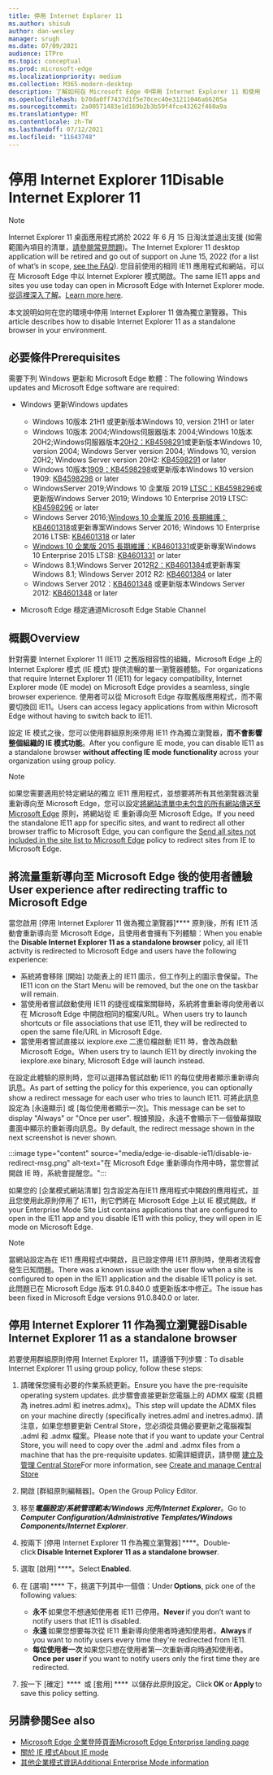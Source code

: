 ```yaml
---
title: 停用 Internet Explorer 11
ms.author: shisub
author: dan-wesley
manager: srugh
ms.date: 07/09/2021
audience: ITPro
ms.topic: conceptual
ms.prod: microsoft-edge
ms.localizationpriority: medium
ms.collection: M365-modern-desktop
description: 了解如何在 Microsoft Edge 中停用 Internet Explorer 11 和使用 Internet Explorer 模式。
ms.openlocfilehash: b70da0ff7437d1f5e70cec40e31211046a66205a
ms.sourcegitcommit: 2a00571483e1d169b2b3b59f4fce43262f460a9a
ms.translationtype: MT
ms.contentlocale: zh-TW
ms.lasthandoff: 07/12/2021
ms.locfileid: "11643748"
---
```

# <a name="disable-internet-explorer-11"></a><span data-ttu-id="dacec-103">停用 Internet Explorer 11</span><span class="sxs-lookup"><span data-stu-id="dacec-103">Disable Internet Explorer 11</span></span>

>[!Note]
> <span data-ttu-id="dacec-104">Internet Explorer 11 桌面應用程式將於 2022 年 6 月 15 日淘汰並退出支援 (如需範圍內項目的清單，[請參閱常見問題](https://techcommunity.microsoft.com/t5/windows-it-pro-blog/internet-explorer-11-desktop-app-retirement-faq/ba-p/2366549))。</span><span class="sxs-lookup"><span data-stu-id="dacec-104">The Internet Explorer 11 desktop application will be retired and go out of support on June 15, 2022 (for a list of what’s in scope, [see the FAQ](https://techcommunity.microsoft.com/t5/windows-it-pro-blog/internet-explorer-11-desktop-app-retirement-faq/ba-p/2366549)).</span></span> <span data-ttu-id="dacec-105">您目前使用的相同 IE11 應用程式和網站，可以在 Microsoft Edge 中以 Internet Explorer 模式開啟。</span><span class="sxs-lookup"><span data-stu-id="dacec-105">The same IE11 apps and sites you use today can open in Microsoft Edge with Internet Explorer mode.</span></span> <span data-ttu-id="dacec-106">[從這裡深入了解](https://blogs.windows.com/windowsexperience/2021/05/19/the-future-of-internet-explorer-on-windows-10-is-in-microsoft-edge/)。</span><span class="sxs-lookup"><span data-stu-id="dacec-106">[Learn more here](https://blogs.windows.com/windowsexperience/2021/05/19/the-future-of-internet-explorer-on-windows-10-is-in-microsoft-edge/).</span></span>

<span data-ttu-id="dacec-107">本文說明如何在您的環境中停用 Internet Explorer 11 做為獨立瀏覽器。</span><span class="sxs-lookup"><span data-stu-id="dacec-107">This article describes how to disable Internet Explorer 11 as a standalone browser in your environment.</span></span>

## <a name="prerequisites"></a><span data-ttu-id="dacec-108">必要條件</span><span class="sxs-lookup"><span data-stu-id="dacec-108">Prerequisites</span></span>

<span data-ttu-id="dacec-109">需要下列 Windows 更新和 Microsoft Edge 軟體：</span><span class="sxs-lookup"><span data-stu-id="dacec-109">The following Windows updates and Microsoft Edge software are required:</span></span>

- <span data-ttu-id="dacec-110">Windows 更新</span><span class="sxs-lookup"><span data-stu-id="dacec-110">Windows updates</span></span>

  - <span data-ttu-id="dacec-111">Windows 10版本 21H1 或更新版本</span><span class="sxs-lookup"><span data-stu-id="dacec-111">Windows 10, version 21H1 or later</span></span>
  - <span data-ttu-id="dacec-112">Windows 10版本 2004;Windows伺服器版本 2004;Windows 10版本 20H2;Windows伺服器版本[20H2：KB4598291](https://support.microsoft.com/topic/february-2-2021-kb4598291-os-builds-19041-789-and-19042-789-preview-6a766199-a4f1-616e-1f5c-58bdc3ca5e3b)或更新版本</span><span class="sxs-lookup"><span data-stu-id="dacec-112">Windows 10, version 2004; Windows Server version 2004; Windows 10, version 20H2; Windows Server version 20H2: [KB4598291](https://support.microsoft.com/topic/february-2-2021-kb4598291-os-builds-19041-789-and-19042-789-preview-6a766199-a4f1-616e-1f5c-58bdc3ca5e3b) or later</span></span>
  - <span data-ttu-id="dacec-113">Windows 10版本[1909：KB4598298](https://support.microsoft.com/topic/january-21-2021-kb4598298-os-build-18363-1350-preview-02dfd9ba-91a2-1b82-dede-42f288c02511)或更新版本</span><span class="sxs-lookup"><span data-stu-id="dacec-113">Windows 10 version 1909: [KB4598298](https://support.microsoft.com/topic/january-21-2021-kb4598298-os-build-18363-1350-preview-02dfd9ba-91a2-1b82-dede-42f288c02511) or later</span></span>
  - <span data-ttu-id="dacec-114">WindowsServer 2019;Windows 10 企業版 2019 [LTSC：KB4598296](https://support.microsoft.com/topic/january-21-2021-kb4598296-os-build-17763-1728-preview-4c0931ff-45b7-ff59-5e00-c03b5afb363d)或更新版</span><span class="sxs-lookup"><span data-stu-id="dacec-114">Windows Server 2019; Windows 10 Enterprise 2019 LTSC: [KB4598296](https://support.microsoft.com/topic/january-21-2021-kb4598296-os-build-17763-1728-preview-4c0931ff-45b7-ff59-5e00-c03b5afb363d) or later</span></span>
  - <span data-ttu-id="dacec-115">Windows Server 2016;[Windows 10 企業版 2016 長期維護：KB4601318](https://support.microsoft.com/topic/february-9-2021-kb4601318-os-build-14393-4225-c5e3de6c-e3e6-ffb5-6197-48b9ce16446e)或更新專案</span><span class="sxs-lookup"><span data-stu-id="dacec-115">Windows Server 2016; Windows 10 Enterprise 2016 LTSB: [KB4601318](https://support.microsoft.com/topic/february-9-2021-kb4601318-os-build-14393-4225-c5e3de6c-e3e6-ffb5-6197-48b9ce16446e) or later</span></span>
  - <span data-ttu-id="dacec-116">[Windows 10 企業版 2015 長期維護：KB4601331](https://support.microsoft.com/office/february-9-2021%e2%80%94kb4601331-os-build-10240-18842-6227d078-fef3-8d67-27e0-1882e6cb79ff?ui=en-US&rs=en-US&ad=US)或更新專案</span><span class="sxs-lookup"><span data-stu-id="dacec-116">Windows 10 Enterprise 2015 LTSB: [KB4601331](https://support.microsoft.com/office/february-9-2021%e2%80%94kb4601331-os-build-10240-18842-6227d078-fef3-8d67-27e0-1882e6cb79ff?ui=en-US&rs=en-US&ad=US) or later</span></span>
  - <span data-ttu-id="dacec-117">Windows 8.1;Windows Server 2012[R2：KB4601384](https://support.microsoft.com/topic/february-9-2021-kb4601384-monthly-rollup-16bdbb75-dd4b-2910-abc5-7891c9756b96)或更新專案</span><span class="sxs-lookup"><span data-stu-id="dacec-117">Windows 8.1; Windows Server 2012 R2: [KB4601384](https://support.microsoft.com/topic/february-9-2021-kb4601384-monthly-rollup-16bdbb75-dd4b-2910-abc5-7891c9756b96) or later</span></span>
  - <span data-ttu-id="dacec-118">Windows Server 2012：[KB4601348](https://support.microsoft.com/topic/february-9-2021-kb4601348-monthly-rollup-2c338c0c-73d6-fb80-cc91-f1a86e80db0c) 或更新版本</span><span class="sxs-lookup"><span data-stu-id="dacec-118">Windows Server 2012: [KB4601348](https://support.microsoft.com/topic/february-9-2021-kb4601348-monthly-rollup-2c338c0c-73d6-fb80-cc91-f1a86e80db0c) or later</span></span>
  
- <span data-ttu-id="dacec-119">Microsoft Edge 穩定通道</span><span class="sxs-lookup"><span data-stu-id="dacec-119">Microsoft Edge Stable Channel</span></span>


## <a name="overview"></a><span data-ttu-id="dacec-120">概觀</span><span class="sxs-lookup"><span data-stu-id="dacec-120">Overview</span></span>

<span data-ttu-id="dacec-121">針對需要 Internet Explorer 11 (IE11) 之舊版相容性的組織，Microsoft Edge 上的 Internet Explorer 模式 (IE 模式) 提供流暢的單一瀏覽器體驗。</span><span class="sxs-lookup"><span data-stu-id="dacec-121">For organizations that require Internet Explorer 11 (IE11) for legacy compatibility, Internet Explorer mode (IE mode) on Microsoft Edge provides a seamless, single browser experience.</span></span> <span data-ttu-id="dacec-122">使用者可以從 Microsoft Edge 存取舊版應用程式，而不需要切換回 IE11。</span><span class="sxs-lookup"><span data-stu-id="dacec-122">Users can access legacy applications from within Microsoft Edge without having to switch back to IE11.</span></span>

<span data-ttu-id="dacec-123">設定 IE 模式之後，您可以使用群組原則來停用 IE11 作為獨立瀏覽器，**而不會影響整個組織的 IE 模式功能**。</span><span class="sxs-lookup"><span data-stu-id="dacec-123">After you configure IE mode, you can disable IE11 as a standalone browser **without affecting IE mode functionality** across your organization using group policy.</span></span>

> [!NOTE]
> <span data-ttu-id="dacec-124">如果您需要適用於特定網站的獨立 IE11 應用程式，並想要將所有其他瀏覽器流量重新導向至 Microsoft Edge，您可以設定[將網站清單中未包含的所有網站傳送至 Microsoft Edge](./edge-ie-mode-policies.md#redirect-sites-from-ie-to-microsoft-edge) 原則，將網站從 IE 重新導向至 Microsoft Edge。</span><span class="sxs-lookup"><span data-stu-id="dacec-124">If you need the standalone IE11 app for specific sites, and want to redirect all other browser traffic to Microsoft Edge, you can configure the [Send all sites not included in the site list to Microsoft Edge](./edge-ie-mode-policies.md#redirect-sites-from-ie-to-microsoft-edge) policy to redirect sites from IE to Microsoft Edge.</span></span>

## <a name="user-experience-after-redirecting-traffic-to-microsoft-edge"></a><span data-ttu-id="dacec-125">將流量重新導向至 Microsoft Edge 後的使用者體驗</span><span class="sxs-lookup"><span data-stu-id="dacec-125">User experience after redirecting traffic to Microsoft Edge</span></span>

<span data-ttu-id="dacec-126">當您啟用 [停用 Internet Explorer 11 做為獨立瀏覽器]\*\*\*\* 原則後，所有 IE11 活動會重新導向至 Microsoft Edge，且使用者會擁有下列體驗：</span><span class="sxs-lookup"><span data-stu-id="dacec-126">When you enable the **Disable Internet Explorer 11 as a standalone browser** policy, all IE11 activity is redirected to Microsoft Edge and users have the following experience:</span></span>

- <span data-ttu-id="dacec-127">系統將會移除 [開始] 功能表上的 IE11 圖示，但工作列上的圖示會保留。</span><span class="sxs-lookup"><span data-stu-id="dacec-127">The IE11 icon on the Start Menu will be removed, but the one on the taskbar will remain.</span></span>
- <span data-ttu-id="dacec-128">當使用者嘗試啟動使用 IE11 的捷徑或檔案關聯時，系統將會重新導向使用者以在 Microsoft Edge 中開啟相同的檔案/URL。</span><span class="sxs-lookup"><span data-stu-id="dacec-128">When users try to launch shortcuts or file associations that use IE11, they will be redirected to open the same file/URL in Microsoft Edge.</span></span>
- <span data-ttu-id="dacec-129">當使用者嘗試直接以 iexplore.exe 二進位檔啟動 IE11 時，會改為啟動 Microsoft Edge。</span><span class="sxs-lookup"><span data-stu-id="dacec-129">When users try to launch IE11 by directly invoking the iexplore.exe binary, Microsoft Edge will launch instead.</span></span>

<span data-ttu-id="dacec-130">在設定此體驗的原則時，您可以選擇為嘗試啟動 IE11 的每位使用者顯示重新導向訊息。</span><span class="sxs-lookup"><span data-stu-id="dacec-130">As part of setting the policy for this experience, you can optionally show a redirect message for each user who tries to launch IE11.</span></span> <span data-ttu-id="dacec-131">可將此訊息設定為 [永遠顯示] 或 [每位使用者顯示一次]。</span><span class="sxs-lookup"><span data-stu-id="dacec-131">This message can be set to display "Always" or "Once per user".</span></span> <span data-ttu-id="dacec-132">根據預設，永遠不會顯示下一個螢幕擷取畫面中顯示的重新導向訊息。</span><span class="sxs-lookup"><span data-stu-id="dacec-132">By default, the redirect message shown in the next screenshot is never shown.</span></span>

:::image type="content" source="media/edge-ie-disable-ie11/disable-ie-redirect-msg.png" alt-text="在 Microsoft Edge 重新導向作用中時，當您嘗試開啟 IE 時，系統會提醒您。":::

<span data-ttu-id="dacec-134">如果您的 [企業模式網站清單] 包含設定為在IE11 應用程式中開啟的應用程式，並且您使用此原則停用了 IE11，則它們將在 Microsoft Edge 上以 IE 模式開啟。</span><span class="sxs-lookup"><span data-stu-id="dacec-134">If your Enterprise Mode Site List contains applications that are configured to open in the IE11 app and you disable IE11 with this policy, they will open in IE mode on Microsoft Edge.</span></span>
> [!NOTE]
> <span data-ttu-id="dacec-135">當網站設定為在 IE11 應用程式中開啟，且已設定停用 IE11 原則時，使用者流程會發生已知問題。</span><span class="sxs-lookup"><span data-stu-id="dacec-135">There was a known issue with the user flow when a site is configured to open in the IE11 application and the disable IE11 policy is set.</span></span> <span data-ttu-id="dacec-136">此問題已在 Microsoft Edge 版本 91.0.840.0 或更新版本中修正。</span><span class="sxs-lookup"><span data-stu-id="dacec-136">The issue has been fixed in Microsoft Edge versions 91.0.840.0 or later.</span></span>

## <a name="disable-internet-explorer-11-as-a-standalone-browser"></a><span data-ttu-id="dacec-137">停用 Internet Explorer 11 作為獨立瀏覽器</span><span class="sxs-lookup"><span data-stu-id="dacec-137">Disable Internet Explorer 11 as a standalone browser</span></span>

<span data-ttu-id="dacec-138">若要使用群組原則停用 Internet Explorer 11，請遵循下列步驟：</span><span class="sxs-lookup"><span data-stu-id="dacec-138">To disable Internet Explorer 11 using group policy, follow these steps:</span></span>

1. <span data-ttu-id="dacec-139">請確保您擁有必要的作業系統更新。</span><span class="sxs-lookup"><span data-stu-id="dacec-139">Ensure you have the pre-requisite operating system updates.</span></span> <span data-ttu-id="dacec-140">此步驟會直接更新您電腦上的 ADMX 檔案 (具體為 inetres.adml 和 inetres.admx)。</span><span class="sxs-lookup"><span data-stu-id="dacec-140">This step will update the ADMX files on your machine directly (specifically inetres.adml and inetres.admx).</span></span> <span data-ttu-id="dacec-141">請注意，如果您想要更新 Central Store，您必須從具備必要更新之電腦複製 .adml 和 .admx 檔案。</span><span class="sxs-lookup"><span data-stu-id="dacec-141">Please note that if you want to update your Central Store, you will need to copy over the .adml and .admx files from a machine that has the pre-requisite updates.</span></span> <span data-ttu-id="dacec-142">如需詳細資訊，請參閱 [建立及管理 Central Store](/troubleshoot/windows-client/group-policy/create-and-manage-central-store)</span><span class="sxs-lookup"><span data-stu-id="dacec-142">For more information, see [Create and manage Central Store](/troubleshoot/windows-client/group-policy/create-and-manage-central-store)</span></span>
2. <span data-ttu-id="dacec-143">開啟 [群組原則編輯器]。</span><span class="sxs-lookup"><span data-stu-id="dacec-143">Open the Group Policy Editor.</span></span>
3. <span data-ttu-id="dacec-144">移至***電腦設定/系統管理範本/Windows 元件/Internet Explorer***。</span><span class="sxs-lookup"><span data-stu-id="dacec-144">Go to ***Computer Configuration/Administrative Templates/Windows Components/Internet Explorer***.</span></span> 
4. <span data-ttu-id="dacec-145">按兩下 [停用 Internet Explorer 11 作為獨立瀏覽器] \*\*\*\*。</span><span class="sxs-lookup"><span data-stu-id="dacec-145">Double-click **Disable Internet Explorer 11 as a standalone browser**.</span></span>
5. <span data-ttu-id="dacec-146">選取 [啟用] \*\*\*\*。</span><span class="sxs-lookup"><span data-stu-id="dacec-146">Select **Enabled**.</span></span>
6. <span data-ttu-id="dacec-147">在 [選項] \*\*\*\* 下，挑選下列其中一個值：</span><span class="sxs-lookup"><span data-stu-id="dacec-147">Under **Options**, pick one of the following values:</span></span>

   - <span data-ttu-id="dacec-148">**永不** 如果您不想通知使用者 IE11 已停用。</span><span class="sxs-lookup"><span data-stu-id="dacec-148">**Never** if you don’t want to notify users that IE11 is disabled.</span></span>
   - <span data-ttu-id="dacec-149">**永遠** 如果您想要每次從 IE11 重新導向使用者時通知使用者。</span><span class="sxs-lookup"><span data-stu-id="dacec-149">**Always** if you want to notify users every time they're redirected from IE11.</span></span>
   - <span data-ttu-id="dacec-150">**每位使用者一次** 如果您只想在使用者第一次重新導向時通知使用者。</span><span class="sxs-lookup"><span data-stu-id="dacec-150">**Once per user** if you want to notify users only the first time they are redirected.</span></span>

7. <span data-ttu-id="dacec-151">按一下 [確定]  \*\*\*\*  或 [套用] \*\*\*\*  以儲存此原則設定。</span><span class="sxs-lookup"><span data-stu-id="dacec-151">Click **OK** or **Apply** to save this policy setting.</span></span>

## <a name="see-also"></a><span data-ttu-id="dacec-152">另請參閱</span><span class="sxs-lookup"><span data-stu-id="dacec-152">See also</span></span>

- [<span data-ttu-id="dacec-153">Microsoft Edge 企業登陸頁面</span><span class="sxs-lookup"><span data-stu-id="dacec-153">Microsoft Edge Enterprise landing page</span></span>](https://aka.ms/EdgeEnterprise)
- [<span data-ttu-id="dacec-154">關於 IE 模式</span><span class="sxs-lookup"><span data-stu-id="dacec-154">About IE mode</span></span>](./edge-ie-mode.md)
- [<span data-ttu-id="dacec-155">其他企業模式資訊</span><span class="sxs-lookup"><span data-stu-id="dacec-155">Additional Enterprise Mode information</span></span>](/internet-explorer/ie11-deploy-guide/enterprise-mode-overview-for-ie11)
